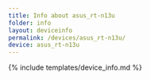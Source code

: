 ```yaml
---
title: Info about asus_rt-n13u
folder: info
layout: deviceinfo
permalink: /devices/asus_rt-n13u/
device: asus_rt-n13u
---
```

{% include templates/device_info.md %}
